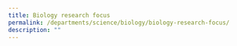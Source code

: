 ```yaml
---
title: Biology research focus
permalink: /departments/science/biology/biology-research-focus/
description: ""
---
```

